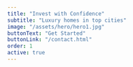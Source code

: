 ```yaml
---
title: "Invest with Confidence"
subtitle: "Luxury homes in top cities"
image: "/assets/hero/hero1.jpg"
buttonText: "Get Started"
buttonLink: "/contact.html"
order: 1
active: true
---
```

